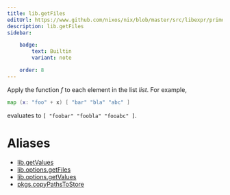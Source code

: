 ```yaml
---
title: lib.getFiles
editUrl: https://www.github.com/nixos/nix/blob/master/src/libexpr/primops.cc
description: lib.getFiles
sidebar:

    badge:
        text: Builtin
        variant: note

    order: 8
---
```


Apply the function *f* to each element in the list *list*. For
example,

```nix
map (x: "foo" + x) [ "bar" "bla" "abc" ]
```

evaluates to `[ "foobar" "foobla" "fooabc" ]`.


# Aliases

- [lib.getValues](/nix-doc-comments/reference/lib/lib-getValues)
- [lib.options.getFiles](/nix-doc-comments/reference/lib/options/lib-options-getFiles)
- [lib.options.getValues](/nix-doc-comments/reference/lib/options/lib-options-getValues)
- [pkgs.copyPathsToStore](/nix-doc-comments/reference/pkgs/pkgs-copyPathsToStore)


